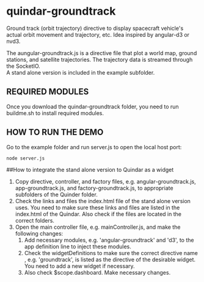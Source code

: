 # quindar-groundtrack
Ground track (orbit trajectory) directive to display spacecraft vehicle's actual orbit movement and trajectory, etc.  Idea inspired by angular-d3 or nvd3.

The aungular-groundtrack.js is a directive file that plot a world map, ground stations, and satellite trajectories.  The trajectory data is streamed through the SocketIO.  
A stand alone version is included in the example subfolder. 

## REQUIRED MODULES
Once you download the quindar-groundtrack folder, you need to run buildme.sh to install required modules. 	
	
## HOW TO RUN THE DEMO
Go to the example folder and run server.js to open the local host port: 
  
    node server.js
	
##How to integrate the stand alone version to Quindar as a widget 
	
1. Copy directive, controller, and factory files, e.g. angular-groundtrack.js, app-groundtrack.js, and factory-groundtrack.js, to appropriate subfolders of the Quinder folder. 
1. Check the links and files the index.html file of the stand alone version uses.  You need to make sure these links and files are listed in the index.html of the Quindar.  Also check if the files are located in the correct folders. 
1. Open the main controller file, e.g. mainController.js, and make the following changes: 
	1. Add necessary modules, e.g. 'angular-groundtrack' and 'd3', to the app definition line to inject these modules. 
	1. Check the widgetDefinitions to make sure the correct directive name , e.g. 'groundtrack', is listed as the directive of the desirable widget.  You need to add a new widget if necessary.
	1. Also check $scope.dashboard.  Make necessary changes.